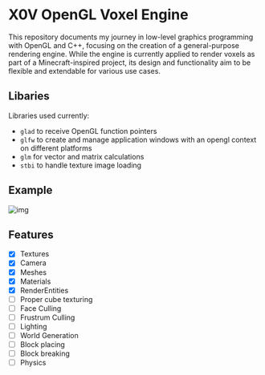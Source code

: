 # X0V OpenGL Voxel Engine

This repository documents my journey in low-level graphics programming with OpenGL and C++, focusing on the creation of a general-purpose rendering engine. While the engine is currently applied to render voxels as part of a Minecraft-inspired project, its design and functionality aim to be flexible and extendable for various use cases.

## Libaries

Libraries used currently:

- `glad` to receive OpenGL function pointers
- `glfw` to create and manage application windows with an opengl context on different platforms
- `glm` for vector and matrix calculations
- `stbi` to handle texture image loading

## Example

![img](https://i.imgur.com/MnsV0TB.png)

## Features

* [X] Textures
* [X] Camera
* [X] Meshes
* [X] Materials
* [X] RenderEntities
* [ ] Proper cube texturing
* [ ] Face Culling
* [ ] Frustrum Culling
* [ ] Lighting
* [ ] World Generation
* [ ] Block placing
* [ ] Block breaking
* [ ] Physics
